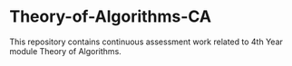 # Theory-of-Algorithms-CA
This repository contains continuous assessment work related to 4th Year module Theory of Algorithms.
